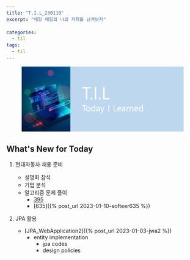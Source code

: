 ```yaml
---
title: "T.I.L_230110"
excerpt: "매일 매일의 나의 자취를 남겨보자"

categories:
  - til
tags:
  - til
---
```

<figure>
    <img src="/assets/images/til_image.png">
</figure>

## What's New for Today   

1. 현대자동차 채용 준비
    - 설명회 참석
    - 기업 분석
    - 알고리즘 문제 풀이
        - [395](https://softeer.ai/practice/info.do?idx=1&eid=395)
        - [635]({% post_url 2023-01-10-softeer635 %})

2. JPA 활용
    - [JPA_WebApplication2]({% post_url 2023-01-03-jwa2 %})
        - entity implementation
            - jpa codes
            - design policies
    